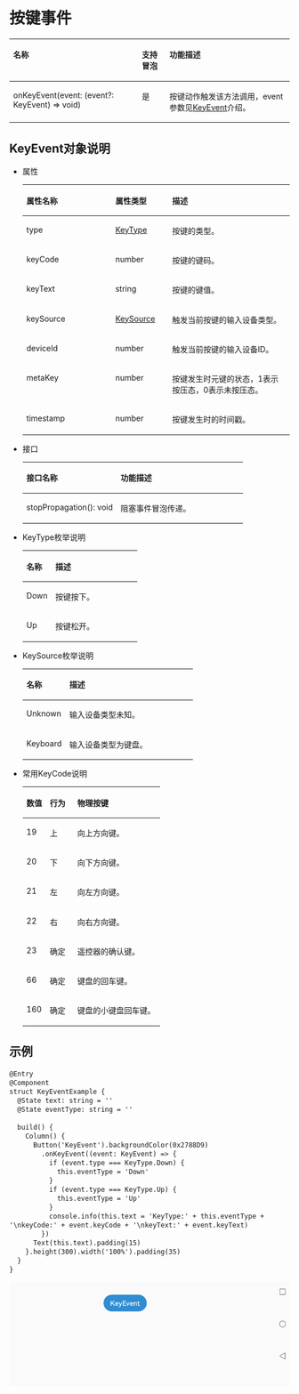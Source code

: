 # 按键事件<a name="ZH-CN_TOPIC_0000001167303697"></a>

<a name="table2154mcpsimp"></a>
<table><thead align="left"><tr id="row2160mcpsimp"><th class="cellrowborder" colspan="2" valign="top" id="mcps1.1.5.1.1"><p id="p2164mcpsimp"><a name="p2164mcpsimp"></a><a name="p2164mcpsimp"></a>名称</p>
</th>
<th class="cellrowborder" valign="top" id="mcps1.1.5.1.2"><p id="p11204193417499"><a name="p11204193417499"></a><a name="p11204193417499"></a>支持冒泡</p>
</th>
<th class="cellrowborder" valign="top" id="mcps1.1.5.1.3"><p id="p2166mcpsimp"><a name="p2166mcpsimp"></a><a name="p2166mcpsimp"></a>功能描述</p>
</th>
</tr>
</thead>
<tbody><tr id="row2167mcpsimp"><td class="cellrowborder" colspan="2" valign="top" headers="mcps1.1.5.1.1 "><p id="p1458682911559"><a name="p1458682911559"></a><a name="p1458682911559"></a>onKeyEvent(event: (event?: KeyEvent) =&gt; void)</p>
</td>
<td class="cellrowborder" valign="top" headers="mcps1.1.5.1.2 "><p id="p13204434194919"><a name="p13204434194919"></a><a name="p13204434194919"></a>是</p>
</td>
<td class="cellrowborder" valign="top" headers="mcps1.1.5.1.3 "><p id="p2173mcpsimp"><a name="p2173mcpsimp"></a><a name="p2173mcpsimp"></a>按键动作触发该方法调用，event参数见<a href="#section3668926124018">KeyEvent</a>介绍。</p>
</td>
</tr>
</tbody>
</table>

## KeyEvent对象说明<a name="section3668926124018"></a>

-   属性

    <a name="table53243322214"></a>
    <table><thead align="left"><tr id="row832453172215"><th class="cellrowborder" valign="top" width="33.29332933293329%" id="mcps1.1.4.1.1"><p id="p113242319226"><a name="p113242319226"></a><a name="p113242319226"></a>属性名称</p>
    </th>
    <th class="cellrowborder" valign="top" width="21.26212621262126%" id="mcps1.1.4.1.2"><p id="p183242030221"><a name="p183242030221"></a><a name="p183242030221"></a>属性类型</p>
    </th>
    <th class="cellrowborder" valign="top" width="45.44454445444545%" id="mcps1.1.4.1.3"><p id="p143241031224"><a name="p143241031224"></a><a name="p143241031224"></a>描述</p>
    </th>
    </tr>
    </thead>
    <tbody><tr id="row43244322214"><td class="cellrowborder" valign="top" width="33.29332933293329%" headers="mcps1.1.4.1.1 "><p id="p1324631229"><a name="p1324631229"></a><a name="p1324631229"></a>type</p>
    </td>
    <td class="cellrowborder" valign="top" width="21.26212621262126%" headers="mcps1.1.4.1.2 "><p id="p4324203182211"><a name="p4324203182211"></a><a name="p4324203182211"></a><a href="#li15552046124817">KeyType</a></p>
    </td>
    <td class="cellrowborder" valign="top" width="45.44454445444545%" headers="mcps1.1.4.1.3 "><p id="p13241232225"><a name="p13241232225"></a><a name="p13241232225"></a>按键的类型。</p>
    </td>
    </tr>
    <tr id="row9324532224"><td class="cellrowborder" valign="top" width="33.29332933293329%" headers="mcps1.1.4.1.1 "><p id="p153241932220"><a name="p153241932220"></a><a name="p153241932220"></a>keyCode</p>
    </td>
    <td class="cellrowborder" valign="top" width="21.26212621262126%" headers="mcps1.1.4.1.2 "><p id="p113244332215"><a name="p113244332215"></a><a name="p113244332215"></a>number</p>
    </td>
    <td class="cellrowborder" valign="top" width="45.44454445444545%" headers="mcps1.1.4.1.3 "><p id="p932412312226"><a name="p932412312226"></a><a name="p932412312226"></a>按键的键码。</p>
    </td>
    </tr>
    <tr id="row14324332229"><td class="cellrowborder" valign="top" width="33.29332933293329%" headers="mcps1.1.4.1.1 "><p id="p332412302213"><a name="p332412302213"></a><a name="p332412302213"></a>keyText</p>
    </td>
    <td class="cellrowborder" valign="top" width="21.26212621262126%" headers="mcps1.1.4.1.2 "><p id="p1232515372212"><a name="p1232515372212"></a><a name="p1232515372212"></a>string</p>
    </td>
    <td class="cellrowborder" valign="top" width="45.44454445444545%" headers="mcps1.1.4.1.3 "><p id="p032510312221"><a name="p032510312221"></a><a name="p032510312221"></a>按键的键值。</p>
    </td>
    </tr>
    <tr id="row1032543162211"><td class="cellrowborder" valign="top" width="33.29332933293329%" headers="mcps1.1.4.1.1 "><p id="p932517352210"><a name="p932517352210"></a><a name="p932517352210"></a>keySource</p>
    </td>
    <td class="cellrowborder" valign="top" width="21.26212621262126%" headers="mcps1.1.4.1.2 "><p id="p832533172211"><a name="p832533172211"></a><a name="p832533172211"></a><a href="#li19778175915485">KeySource</a></p>
    </td>
    <td class="cellrowborder" valign="top" width="45.44454445444545%" headers="mcps1.1.4.1.3 "><p id="p1432563132211"><a name="p1432563132211"></a><a name="p1432563132211"></a>触发当前按键的输入设备类型。</p>
    </td>
    </tr>
    <tr id="row732533102212"><td class="cellrowborder" valign="top" width="33.29332933293329%" headers="mcps1.1.4.1.1 "><p id="p332514311229"><a name="p332514311229"></a><a name="p332514311229"></a>deviceId</p>
    </td>
    <td class="cellrowborder" valign="top" width="21.26212621262126%" headers="mcps1.1.4.1.2 "><p id="p1325637223"><a name="p1325637223"></a><a name="p1325637223"></a>number</p>
    </td>
    <td class="cellrowborder" valign="top" width="45.44454445444545%" headers="mcps1.1.4.1.3 "><p id="p153258312221"><a name="p153258312221"></a><a name="p153258312221"></a>触发当前按键的输入设备ID。</p>
    </td>
    </tr>
    <tr id="row732523172210"><td class="cellrowborder" valign="top" width="33.29332933293329%" headers="mcps1.1.4.1.1 "><p id="p93254332219"><a name="p93254332219"></a><a name="p93254332219"></a>metaKey</p>
    </td>
    <td class="cellrowborder" valign="top" width="21.26212621262126%" headers="mcps1.1.4.1.2 "><p id="p113256392210"><a name="p113256392210"></a><a name="p113256392210"></a>number</p>
    </td>
    <td class="cellrowborder" valign="top" width="45.44454445444545%" headers="mcps1.1.4.1.3 "><p id="p173264317227"><a name="p173264317227"></a><a name="p173264317227"></a>按键发生时元键的状态，1表示按压态，0表示未按压态。</p>
    </td>
    </tr>
    <tr id="row19326339229"><td class="cellrowborder" valign="top" width="33.29332933293329%" headers="mcps1.1.4.1.1 "><p id="p1532643112211"><a name="p1532643112211"></a><a name="p1532643112211"></a>timestamp</p>
    </td>
    <td class="cellrowborder" valign="top" width="21.26212621262126%" headers="mcps1.1.4.1.2 "><p id="p183269319227"><a name="p183269319227"></a><a name="p183269319227"></a>number</p>
    </td>
    <td class="cellrowborder" valign="top" width="45.44454445444545%" headers="mcps1.1.4.1.3 "><p id="p83262322214"><a name="p83262322214"></a><a name="p83262322214"></a>按键发生时的时间戳。</p>
    </td>
    </tr>
    </tbody>
    </table>


-   接口

    <a name="table16480191335813"></a>
    <table><thead align="left"><tr id="row948041318587"><th class="cellrowborder" valign="top" width="42.68%" id="mcps1.1.3.1.1"><p id="p3480181310588"><a name="p3480181310588"></a><a name="p3480181310588"></a>接口名称</p>
    </th>
    <th class="cellrowborder" valign="top" width="57.32000000000001%" id="mcps1.1.3.1.2"><p id="p1148014131585"><a name="p1148014131585"></a><a name="p1148014131585"></a>功能描述</p>
    </th>
    </tr>
    </thead>
    <tbody><tr id="row1448011395810"><td class="cellrowborder" valign="top" width="42.68%" headers="mcps1.1.3.1.1 "><p id="p1748011130582"><a name="p1748011130582"></a><a name="p1748011130582"></a>stopPropagation(): void</p>
    </td>
    <td class="cellrowborder" valign="top" width="57.32000000000001%" headers="mcps1.1.3.1.2 "><p id="p11480413125814"><a name="p11480413125814"></a><a name="p11480413125814"></a>阻塞事件冒泡传递。</p>
    </td>
    </tr>
    </tbody>
    </table>

-   <a name="li15552046124817"></a>KeyType枚举说明

    <a name="table12144170154116"></a>
    <table><thead align="left"><tr id="row1314430184118"><th class="cellrowborder" valign="top" width="25.2%" id="mcps1.1.3.1.1"><p id="p1614414014416"><a name="p1614414014416"></a><a name="p1614414014416"></a>名称</p>
    </th>
    <th class="cellrowborder" valign="top" width="74.8%" id="mcps1.1.3.1.2"><p id="p1314415074113"><a name="p1314415074113"></a><a name="p1314415074113"></a>描述</p>
    </th>
    </tr>
    </thead>
    <tbody><tr id="row61441505417"><td class="cellrowborder" valign="top" width="25.2%" headers="mcps1.1.3.1.1 "><p id="p191443034117"><a name="p191443034117"></a><a name="p191443034117"></a>Down</p>
    </td>
    <td class="cellrowborder" valign="top" width="74.8%" headers="mcps1.1.3.1.2 "><p id="p121447017412"><a name="p121447017412"></a><a name="p121447017412"></a>按键按下。</p>
    </td>
    </tr>
    <tr id="row20144801418"><td class="cellrowborder" valign="top" width="25.2%" headers="mcps1.1.3.1.1 "><p id="p17145110194110"><a name="p17145110194110"></a><a name="p17145110194110"></a>Up</p>
    </td>
    <td class="cellrowborder" valign="top" width="74.8%" headers="mcps1.1.3.1.2 "><p id="p171454015415"><a name="p171454015415"></a><a name="p171454015415"></a>按键松开。</p>
    </td>
    </tr>
    </tbody>
    </table>


-   <a name="li19778175915485"></a>KeySource枚举说明

    <a name="table9370949114019"></a>
    <table><thead align="left"><tr id="row1237015492406"><th class="cellrowborder" valign="top" width="25.2%" id="mcps1.1.3.1.1"><p id="p1637014974014"><a name="p1637014974014"></a><a name="p1637014974014"></a>名称</p>
    </th>
    <th class="cellrowborder" valign="top" width="74.8%" id="mcps1.1.3.1.2"><p id="p16370174924013"><a name="p16370174924013"></a><a name="p16370174924013"></a>描述</p>
    </th>
    </tr>
    </thead>
    <tbody><tr id="row8370749184018"><td class="cellrowborder" valign="top" width="25.2%" headers="mcps1.1.3.1.1 "><p id="p7370114974013"><a name="p7370114974013"></a><a name="p7370114974013"></a>Unknown</p>
    </td>
    <td class="cellrowborder" valign="top" width="74.8%" headers="mcps1.1.3.1.2 "><p id="p1537034917408"><a name="p1537034917408"></a><a name="p1537034917408"></a>输入设备类型未知。</p>
    </td>
    </tr>
    <tr id="row137024915409"><td class="cellrowborder" valign="top" width="25.2%" headers="mcps1.1.3.1.1 "><p id="p19370349134011"><a name="p19370349134011"></a><a name="p19370349134011"></a>Keyboard</p>
    </td>
    <td class="cellrowborder" valign="top" width="74.8%" headers="mcps1.1.3.1.2 "><p id="p437064913405"><a name="p437064913405"></a><a name="p437064913405"></a>输入设备类型为键盘。</p>
    </td>
    </tr>
    </tbody>
    </table>

-   常用KeyCode说明

    <a name="t2c492df6ccd147b5854b71c189da0b33"></a>
    <table><thead align="left"><tr id="r461911d4ccce42b5bee4715daf04e2f2"><th class="cellrowborder" valign="top" width="17%" id="mcps1.1.4.1.1"><p id="ae0aa377969e64f3093c9da590c028f4a"><a name="ae0aa377969e64f3093c9da590c028f4a"></a><a name="ae0aa377969e64f3093c9da590c028f4a"></a>数值</p>
    </th>
    <th class="cellrowborder" valign="top" width="20%" id="mcps1.1.4.1.2"><p id="a49107360a6c847c8949a193b78b096d5"><a name="a49107360a6c847c8949a193b78b096d5"></a><a name="a49107360a6c847c8949a193b78b096d5"></a>行为</p>
    </th>
    <th class="cellrowborder" valign="top" width="63%" id="mcps1.1.4.1.3"><p id="af9bff2c0e0b046f5be5996e347a19585"><a name="af9bff2c0e0b046f5be5996e347a19585"></a><a name="af9bff2c0e0b046f5be5996e347a19585"></a>物理按键</p>
    </th>
    </tr>
    </thead>
    <tbody><tr id="rd5955edc33f54b80b911dab12cc45b02"><td class="cellrowborder" valign="top" width="17%" headers="mcps1.1.4.1.1 "><p id="ade7af794b1a543a88d635a814313aa53"><a name="ade7af794b1a543a88d635a814313aa53"></a><a name="ade7af794b1a543a88d635a814313aa53"></a>19</p>
    </td>
    <td class="cellrowborder" valign="top" width="20%" headers="mcps1.1.4.1.2 "><p id="a007d4aa2ac6f4721a0336db748594084"><a name="a007d4aa2ac6f4721a0336db748594084"></a><a name="a007d4aa2ac6f4721a0336db748594084"></a>上</p>
    </td>
    <td class="cellrowborder" valign="top" width="63%" headers="mcps1.1.4.1.3 "><p id="a90e47b7457d945e697b75fa7f3a18c35"><a name="a90e47b7457d945e697b75fa7f3a18c35"></a><a name="a90e47b7457d945e697b75fa7f3a18c35"></a>向上方向键。</p>
    </td>
    </tr>
    <tr id="r4bc5f674a74344c8abcb362929e1005b"><td class="cellrowborder" valign="top" width="17%" headers="mcps1.1.4.1.1 "><p id="aff3cba4d7a9f4fa7be1e2cdf29916c3b"><a name="aff3cba4d7a9f4fa7be1e2cdf29916c3b"></a><a name="aff3cba4d7a9f4fa7be1e2cdf29916c3b"></a>20</p>
    </td>
    <td class="cellrowborder" valign="top" width="20%" headers="mcps1.1.4.1.2 "><p id="af895a1908bd44341b22a809e23fa2316"><a name="af895a1908bd44341b22a809e23fa2316"></a><a name="af895a1908bd44341b22a809e23fa2316"></a>下</p>
    </td>
    <td class="cellrowborder" valign="top" width="63%" headers="mcps1.1.4.1.3 "><p id="a84188d2c586243e79c6d33386f81afe3"><a name="a84188d2c586243e79c6d33386f81afe3"></a><a name="a84188d2c586243e79c6d33386f81afe3"></a>向下方向键。</p>
    </td>
    </tr>
    <tr id="rcb8ae2a1d06247c19f1658b486365c33"><td class="cellrowborder" valign="top" width="17%" headers="mcps1.1.4.1.1 "><p id="aece5938bafb941aea43f2023bc0d8e7b"><a name="aece5938bafb941aea43f2023bc0d8e7b"></a><a name="aece5938bafb941aea43f2023bc0d8e7b"></a>21</p>
    </td>
    <td class="cellrowborder" valign="top" width="20%" headers="mcps1.1.4.1.2 "><p id="a918cde8697b642eaa17fc8bb5e159fbd"><a name="a918cde8697b642eaa17fc8bb5e159fbd"></a><a name="a918cde8697b642eaa17fc8bb5e159fbd"></a>左</p>
    </td>
    <td class="cellrowborder" valign="top" width="63%" headers="mcps1.1.4.1.3 "><p id="a9285bc852f844be5b1b8c6291166cf1d"><a name="a9285bc852f844be5b1b8c6291166cf1d"></a><a name="a9285bc852f844be5b1b8c6291166cf1d"></a>向左方向键。</p>
    </td>
    </tr>
    <tr id="r8df67c24c07b428aaaeee859f1b17701"><td class="cellrowborder" valign="top" width="17%" headers="mcps1.1.4.1.1 "><p id="a501c6f67ac564af2a2270d3f44cacc48"><a name="a501c6f67ac564af2a2270d3f44cacc48"></a><a name="a501c6f67ac564af2a2270d3f44cacc48"></a>22</p>
    </td>
    <td class="cellrowborder" valign="top" width="20%" headers="mcps1.1.4.1.2 "><p id="a45ea66b3a96f4d74b057c714b3659faa"><a name="a45ea66b3a96f4d74b057c714b3659faa"></a><a name="a45ea66b3a96f4d74b057c714b3659faa"></a>右</p>
    </td>
    <td class="cellrowborder" valign="top" width="63%" headers="mcps1.1.4.1.3 "><p id="af1a6068683fe40b3a902770479a5869d"><a name="af1a6068683fe40b3a902770479a5869d"></a><a name="af1a6068683fe40b3a902770479a5869d"></a>向右方向键。</p>
    </td>
    </tr>
    <tr id="rf83f1de192fc4e43819d40cd4dd9d5c5"><td class="cellrowborder" valign="top" width="17%" headers="mcps1.1.4.1.1 "><p id="a357e75de4e3d4bfea63740239a91a233"><a name="a357e75de4e3d4bfea63740239a91a233"></a><a name="a357e75de4e3d4bfea63740239a91a233"></a>23</p>
    </td>
    <td class="cellrowborder" valign="top" width="20%" headers="mcps1.1.4.1.2 "><p id="a156cfdca6ee24c2a831f9ed1fe750faa"><a name="a156cfdca6ee24c2a831f9ed1fe750faa"></a><a name="a156cfdca6ee24c2a831f9ed1fe750faa"></a>确定</p>
    </td>
    <td class="cellrowborder" valign="top" width="63%" headers="mcps1.1.4.1.3 "><p id="a9b3f9045e7b84093b15f688654c68036"><a name="a9b3f9045e7b84093b15f688654c68036"></a><a name="a9b3f9045e7b84093b15f688654c68036"></a>遥控器的确认键。</p>
    </td>
    </tr>
    <tr id="r799b62b61f0e48b28dc378241cb1ee70"><td class="cellrowborder" valign="top" width="17%" headers="mcps1.1.4.1.1 "><p id="a9968d42723b14eaca3df9b5cb683ae9f"><a name="a9968d42723b14eaca3df9b5cb683ae9f"></a><a name="a9968d42723b14eaca3df9b5cb683ae9f"></a>66</p>
    </td>
    <td class="cellrowborder" valign="top" width="20%" headers="mcps1.1.4.1.2 "><p id="acae4c7acd744429eb8918859ef9e8c55"><a name="acae4c7acd744429eb8918859ef9e8c55"></a><a name="acae4c7acd744429eb8918859ef9e8c55"></a>确定</p>
    </td>
    <td class="cellrowborder" valign="top" width="63%" headers="mcps1.1.4.1.3 "><p id="ab0177a6dbd4c4838929efc57e77dffa8"><a name="ab0177a6dbd4c4838929efc57e77dffa8"></a><a name="ab0177a6dbd4c4838929efc57e77dffa8"></a>键盘的回车键。</p>
    </td>
    </tr>
    <tr id="rdd439f968c2c4bc394305ba7c7364203"><td class="cellrowborder" valign="top" width="17%" headers="mcps1.1.4.1.1 "><p id="aafaeeb563fff433e98bc2975130dded1"><a name="aafaeeb563fff433e98bc2975130dded1"></a><a name="aafaeeb563fff433e98bc2975130dded1"></a>160</p>
    </td>
    <td class="cellrowborder" valign="top" width="20%" headers="mcps1.1.4.1.2 "><p id="a45250b274d6d4fccb7805084114c6d57"><a name="a45250b274d6d4fccb7805084114c6d57"></a><a name="a45250b274d6d4fccb7805084114c6d57"></a>确定</p>
    </td>
    <td class="cellrowborder" valign="top" width="63%" headers="mcps1.1.4.1.3 "><p id="a90a580f492a54928a2d27bf7b9926221"><a name="a90a580f492a54928a2d27bf7b9926221"></a><a name="a90a580f492a54928a2d27bf7b9926221"></a>键盘的小键盘回车键。</p>
    </td>
    </tr>
    </tbody>
    </table>


## 示例<a name="section520994913452"></a>

```
@Entry
@Component
struct KeyEventExample {
  @State text: string = ''
  @State eventType: string = ''

  build() {
    Column() {
      Button('KeyEvent').backgroundColor(0x2788D9)
        .onKeyEvent((event: KeyEvent) => {
          if (event.type === KeyType.Down) {
            this.eventType = 'Down'
          }
          if (event.type === KeyType.Up) {
            this.eventType = 'Up'
          }
          console.info(this.text = 'KeyType:' + this.eventType + '\nkeyCode:' + event.keyCode + '\nkeyText:' + event.keyText)
        })
      Text(this.text).padding(15)
    }.height(300).width('100%').padding(35)
  }
}
```

![](figures/KeyEvent.gif)

